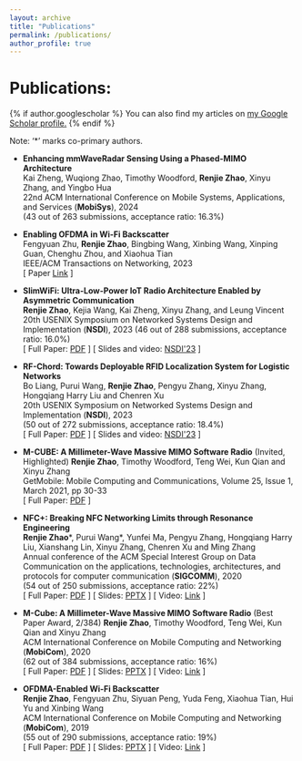 ```yaml
---
layout: archive
title: "Publications"
permalink: /publications/
author_profile: true
---
```


# Publications:  

{% if author.googlescholar %}
  You can also find my articles on <u><a href="{{author.googlescholar}}">my Google Scholar profile</a>.</u>
{% endif %}

Note: ‘*’ marks co-primary authors.  

* **Enhancing mmWaveRadar Sensing Using a Phased-MIMO Architecture**  
Kai Zheng, Wuqiong Zhao, Timothy Woodford, **Renjie Zhao**, Xinyu Zhang, and Yingbo Hua  
22nd ACM International Conference on Mobile Systems, Applications, and Services (**MobiSys**), 2024  
(43 out of 263 submissions, acceptance ratio: 16.3%)  

* **Enabling OFDMA in Wi-Fi Backscatter**  
Fengyuan Zhu, **Renjie Zhao**, Bingbing Wang, Xinbing Wang, Xinping Guan, Chenghu Zhou, and Xiaohua Tian  
IEEE/ACM Transactions on Networking, 2023  
[ Paper [Link](https://ieeexplore.ieee.org/abstract/document/10176347) ]

* **SlimWiFi: Ultra-Low-Power IoT Radio Architecture Enabled by Asymmetric Communication**  
**Renjie Zhao**, Kejia Wang, Kai Zheng, Xinyu Zhang, and Leung Vincent
20th USENIX Symposium on Networked Systems Design and Implementation (**NSDI**), 2023
(46 out of 288 submissions, acceptance ratio: 16.0%)  
[ Full Paper: [PDF](https://renjiezhao.github.io/files/SlimWiFi_paper.pdf) ] [ Slides and video: [NSDI'23](https://www.usenix.org/conference/nsdi23/presentation/zhao-renjie) ]

* **RF-Chord: Towards Deployable RFID Localization System for Logistic Networks**  
Bo Liang, Purui Wang, **Renjie Zhao**, Pengyu Zhang, Xinyu Zhang, Hongqiang Harry Liu and Chenren Xu  
20th USENIX Symposium on Networked Systems Design and Implementation (**NSDI**), 2023  
(50 out of 272 submissions, acceptance ratio: 18.4%)  
[ Full Paper: [PDF](https://renjiezhao.github.io/files/RFCHORD_paper.pdf) ] [ Slides and video: [NSDI'23](https://www.usenix.org/conference/nsdi23/presentation/liang-bo) ]

* **M-CUBE: A Millimeter-Wave Massive MIMO Software Radio** <red>(Invited, Highlighted)</red> 
**Renjie Zhao**, Timothy Woodford, Teng Wei, Kun Qian and Xinyu Zhang  
GetMobile: Mobile Computing and Communications, Volume 25, Issue 1, March 2021, pp 30-33  
[ Full Paper: [PDF](https://renjiezhao.github.io/files/MCube_getmobile_paper.pdf) ]

* **NFC+: Breaking NFC Networking Limits through Resonance Engineering**  
**Renjie Zhao**\*, Purui Wang\*, Yunfei Ma, Pengyu Zhang, Hongqiang Harry Liu, Xianshang Lin, Xinyu Zhang, Chenren Xu and Ming Zhang  
Annual conference of the ACM Special Interest Group on Data Communication on the applications, technologies, architectures, and protocols for computer communication (**SIGCOMM**), 2020  
(54 out of 250 submissions, acceptance ratio: 22%)  
[ Full Paper: [PDF](https://renjiezhao.github.io/files/NFCplus_paper.pdf) ] [ Slides: [PPTX](https://renjiezhao.github.io/files/NFCplus_slides_20min.pptx) ] [ Video: [Link](https://dl.acm.org/doi/abs/10.1145/3387514.3406219) ]

* **M-Cube: A Millimeter-Wave Massive MIMO Software Radio** <red>(Best Paper Award, 2/384)</red> 
**Renjie Zhao**, Timothy Woodford, Teng Wei, Kun Qian and Xinyu Zhang  
ACM International Conference on Mobile Computing and Networking (**MobiCom**), 2020  
(62 out of 384 submissions, acceptance ratio: 16%)  
[ Full Paper: [PDF](https://renjiezhao.github.io/files/MCube_paper.pdf) ] [ Slides: [PPTX](https://renjiezhao.github.io/files/MCube_slides_20min.pptx) ] [ Video: [Link](https://www.youtube.com/watch?v=NRooJM1UK3s&feature=youtu.be) ]

* **OFDMA-Enabled Wi-Fi Backscatter**  
**Renjie Zhao**, Fengyuan Zhu, Siyuan Peng, Yuda Feng, Xiaohua Tian, Hui Yu and Xinbing Wang  
ACM International Conference on Mobile Computing and Networking (**MobiCom**), 2019  
(55 out of 290 submissions, acceptance ratio: 19%)  
[ Full Paper: [PDF](https://renjiezhao.github.io/files/OFDMA_BS_paper.pdf) ] [ Slides: [PPTX](https://renjiezhao.github.io/files/OFDMA_BS_slides.pptx) ] [ Video: [Link](https://www.youtube.com/watch?v=UsyeI3U1bqo) ]

<!--{% include base_path %}

{% for post in site.publications reversed %}
  {% include archive-single.html %}
{% endfor %}
-->